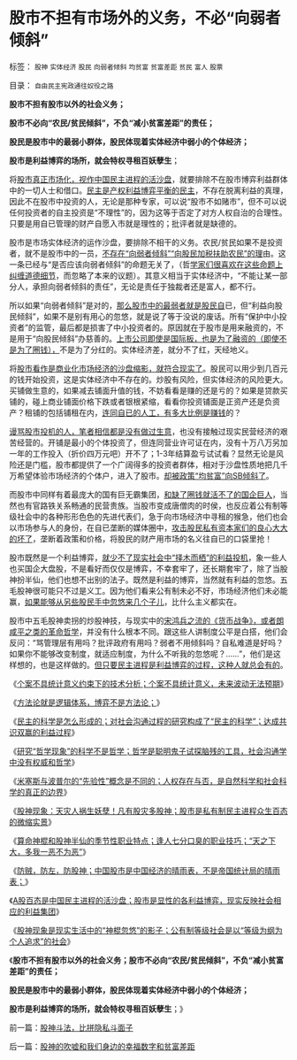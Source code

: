 # 股市不担有市场外的义务，不必“向弱者倾斜”

标签： `股神` `实体经济` `股民` `向弱者倾斜` `均贫富` `贫富差距` `贫民` `富人` `股票` 

目录： `自由民主宪政通往奴役之路`

**股市不担有股市以外的社会义务；**

**股市不必向“农民/贫民倾斜”，不负“减小贫富差距”的责任；**

**股民是股市中的最弱小群体，股民体现着实体经济中弱小的个体经济；**

**股市是利益博弈的场所，就会特权寻租百妖孽生**；

将[股市真正市场化，视作中国民主进程的活沙盘](../../../2011/12/28/天灾人祸妖孽生；凡有股灾多股神；.md)，就要排除不在股市博弈利益群体中的一切人士和借口。[民主是产权利益博弈平衡的民主](../../../2009/10/9/什么是民主？民主和成本效益原理的关系.md)，不存在脱离利益的真理，因此不在股市中投资的人，无论是那种专家，可以说“股市不如赌市”，但不可以说任何投资者的自主投资是“不理性”的，因为这等于否定了对方人权自治的合理性。只要是用自已管理的财产自愿入市就是理性的；批评者就是缺德的。

股市是市场实体经济的运作沙盘，要排除不相干的义务。农民/贫民如果不是投资者，就不是股市中的一员，[不存在“向弱者倾斜”“向股民加税扶助农民”的理](../../../2011/12/27/不用谦虚得随便当别人的奴隶.md)由。这一条已经与“是否应该向弱者倾斜”的命题无关了，（哲[学家们很喜欢在这些命题上纠缠道德细节](../../../2011/12/26/“不争论”是尊重自已的美德；“不急于争论”是养生好习惯.md)，而忽略了本来的议题）。其意义相当于实体经济中，“不能让某一部分人，承担向弱者倾斜的责任”，无论是责任于独裁者还是富人，都不行。

所以如果“向弱者倾斜”是对的，[那么股市中的最弱者就是股民自](../../../2011/12/22/经济学让您明白股神唱空唱多背后的玄妙.md)已，但“利益向股民倾斜”，如果不是别有用心的忽悠，就是说了等于没说的废话。所有“保护中小投资者”的监管，最后都是损害了中小投资者的。原因就在于股市是用来融资的，不是用于“向股民倾斜”办慈善的。[上市公司即使是国际板，也是为了融资的（即使不是为了圈钱），](../../../2011/5/25/人民币国际板“圈了钱，带不走”.md)不是为了分红的。实体经济差，就分不了红，天经地义。

将[股市看作是商业化市场经济的沙盘缩影，就符合现实了](../../../2011/12/16/废除股市“谷物法”，A股将有一波大牛市.md)。股民可以用少到几百元的钱开始投资，这是实体经济中不存在的。炒股有风险，但实体经济的风险更大。买铺做生意的，如果减去铺面升值的钱，不妨看看是赚的还是亏的？如果是贷款买铺的，碰上商业铺面价格下跌或者银根紧缩，看看你投资铺面是正资产还是负资产？租铺的包括铺租在内，[连同自已的人工，有多大比例是赚钱](../../../2011/9/19/炒股败家，实业更败家.md)的？

[谩骂股市投机的人，笔者相信都是没有做过生意](../../../2008/5/4/实业难！中国市场其实非常小!.md)，也没有接触过现实民营经济的艰苦经营的。开铺是最小的个体投资了，但连同营业许可证在内，没有十万八万另加一年的工作投入（折价四万元吧）开不了；1-3年结算盈亏试试看？显然无论是风险还是门槛，股市都提供了一个广阔得多的投资者群体，相对于沙盘性质地把几千万希望体验市场经济的个体户，进入了股市。[却被政策“均贫富”向SB倾斜了](../../../2011/12/22/“向国企倾斜”只不过是股市中的谷物法.md)。

而股市中同样有着最庞大的国有巨无霸集团，[和缺了圈钱就活不了的国企巨人](../../../2009/7/22/泥足巨人的垄断是否需要反垄断.md)，当然也有官路铁关系畅通的民营贵族。当股市变成唐僧肉的时侯，也反应着公有制等级社会中的各种形形色色的先进代表们，急于向市场经济中寻租的猴急，他们也会以市场参与人的身份，在自已垄断的媒体圈中，[攻击股民私有资本家们的良心大大的坏了](../../../2011/7/1/A股合理的市盈率应是无限高.md)，垄断着政策和价格，将股民的财产用市场的名义往自已的口袋里抢！

股市既然是一个利益博弈，[就少不了现实社会中“择木而栖”的利益投机](../../../2011/12/22/买房不买股票的股神“房价不高,股价高”的如意算盘.md)，象一些人也买国企大盘股，不是看好而仅仅是博弈，不幸套牢了，还长期套牢了，除了当股神扮半仙，他们也想不出别的法子。既然是利益的博弈，当然就有利益的忽悠。五毛股神很可能只不过是义工。因为他们看来公有制未必不好，市场经济他们未必能赢，[如果能够从另些股民手中忽悠来几个子儿](../../../2011/12/28/季节性股神现象：算命神棍和股神半仙.md)，比什么主义都实在。

股市中五毛股神卖拐的炒股神技，与现实中的[宋鸿兵之流的《货币战争》，或者朗咸平之类的革命哲学](../../../2008/9/2/不喜欢张五常，朗咸平，宋鸿兵，刘军洛等人的阴谋论.md)，并没有什么根本不同。跟这些人讲制度公平是白搭，他们会反问：“骂管理层有用吗？批评政府有用吗？弱者不用倾斜吗？自私难道是好吗？如果你不能够改变制度，就适应制度，为什么不听我的忽悠呢？……”，他们是这样想的，也是这样做的。[但只要民主进程是利益博弈的过程，这种人就总会有的](../../../2011/5/18/否定市场的五毛股神信仰什么？.md)。

《[个案不具统计意义约束下的技术分析；个案不具统计意义，未来波动无法预期](../../../2011/12/27/个案不具统计意义约束下的技术分析，未来波动无法预期.md)》

《[方法论就是逻辑体系，博弈不是方法论；](../../../2011/12/27/方法论就是逻辑体系，博弈不是方法论.md)》

《[民主的科学是怎么形成的；对社会沟通过程的研究构成了“民主的科学”；达成共识双赢的利益过程](../../../2011/12/28/民主的科学是怎么形成的.md)》

《[研究“哲学现象”的科学不是哲学；哲学是聪明鬼子试探脑残的工具，社会沟通学中没有权威和哲学](../../../2011/12/28/研究“哲学现象”的科学不是哲学.md)》

《[米塞斯与波普尔的“先验性”概念是不同的；人权存在与否，是自然科学和社会科学的真正的边界](../../../2011/12/28/米塞斯和波普尔的不同“先验性”和社会性科学标准.md)》

《[股神现象：天灾人祸生妖孽！凡有股灾多股神；股市是私有制民主进程众生百态的微缩实景](../../../2011/12/28/天灾人祸妖孽生；凡有股灾多股神；.md)》

《[算命神棍和股神半仙的季节性职业特点；逢人七分口臭的职业技巧；“天之下大，多我一恶不为恶”](../../../2011/12/28/季节性股神现象：算命神棍和股神半仙.md)》

《[防贼，防左，防股神；中国股市是中国经济的晴雨表，不是帝国统计局的晴雨表；](../../../2011/12/28/防左，防贼，防股神.md)》

《[A股百态是中国民主进程的活沙盘；股市是显性的各利益博弈，现实反映社会相应的利益集团](../../../2011/12/29/A股百态是中国民主进程的活沙盘;中国国民民主素质确实低.md)》

《[股神现象是现实生活中的“神棍忽悠”的影子；公有制等级社会是以“等级为纲为个人追求”的社会](../../../2011/12/29/股神斗法，比拼隐私斗面子.md)》

《**股市不担有股市以外的社会义务；股市不必向“农民/贫民倾斜”，不负“减小贫富差距”的责任；**

**股民是股市中的最弱小群体，股民体现着实体经济中弱小的个体经济；**

**股市是利益博弈的场所，就会特权寻租百妖孽生**；》



前一篇：[股神斗法，比拼隐私斗面子](../../../2011/12/29/股神斗法，比拼隐私斗面子.md)

后一篇：[股神的吹嘘和我们身边的幸福数字和贫富差距](../../../2011/12/29/股神的吹嘘和我们身边的幸福数字和贫富差距.md)